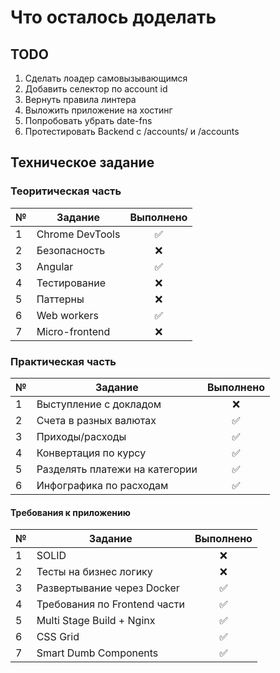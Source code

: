 # Что осталось доделать

## TODO

1. Сделать лоадер самовызывающимся
2. Добавить селектор по account id
3. Вернуть правила линтера
4. Выложить приложение на хостинг
5. Попробовать убрать date-fns
6. Протестировать Backend с /accounts/ и /accounts

## Техническое задание

### Теоритическая часть

| №   | Задание         |     Выполнено      |
| --- | --------------- | :----------------: |
| 1   | Chrome DevTools | :white_check_mark: |
| 2   | Безопасность    |        :x:         |
| 3   | Angular         | :white_check_mark: |
| 4   | Тестирование    |        :x:         |
| 5   | Паттерны        |        :x:         |
| 6   | Web workers     | :white_check_mark: |
| 7   | Micro-frontend  |        :x:         |

### Практическая часть

| №   | Задание                        |     Выполнено      |
| --- | ------------------------------ | :----------------: |
| 1   | Выступление с докладом         |        :x:         |
| 2   | Счета в разных валютах         | :white_check_mark: |
| 3   | Приходы/расходы                | :white_check_mark: |
| 4   | Конвертация по курсу           | :white_check_mark: |
| 5   | Разделять платежи на категории | :white_check_mark: |
| 6   | Инфографика по расходам        | :white_check_mark: |

#### Требования к приложению

| №   | Задание                      |     Выполнено      |
| --- | ---------------------------- | :----------------: |
| 1   | SOLID                        |        :x:         |
| 2   | Тесты на бизнес логику       |        :x:         |
| 3   | Развертывание через Docker   | :white_check_mark: |
| 4   | Требования по Frontend части | :white_check_mark: |
| 5   | Multi Stage Build + Nginx    | :white_check_mark: |
| 6   | CSS Grid                     | :white_check_mark: |
| 7   | Smart Dumb Components        | :white_check_mark: |
